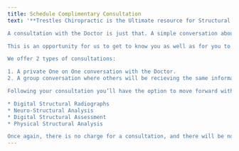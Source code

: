 ```yaml
---
title: Schedule Complimentary Consultation
text: '**Trestles Chiropractic is the Ultimate resource for Structural Correction in San Clemente, Dana Point, San Juan Capistrano, and Laguna Niguel.**

A consultation with the Doctor is just that. A simple conversation about your health. **This is not an Examination or Sales Pitch.**

This is an opportunity for us to get to know you as well as for you to learn about how we can help you achieve better health.

We offer 2 types of consultations:

1. A private One on One conversation with the Doctor.
2. A group conversation where others will be recieving the same information about structural correction.

Following your consultation you’ll have the option to move forward with a complete Structural Examination, either the same day or at a future date. A complete Structural Exam includes:

* Digital Structural Radiographs
* Neuro-Structural Analysis
* Digital Structural Assessment
* Physical Structural Analysis

Once again, there is no charge for a consultation, and there will be no high-pressured sales gimmicks.'
---
```

